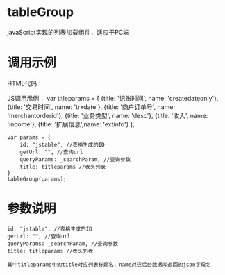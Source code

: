 # tableGroup
javaScript实现的列表加载组件，适应于PC端

# 调用示例
HTML代码：<div id="jstable"></div>

JS调用示例：
	var titleparams = [
		{title: '记账时间', name: 'createdateonly'}, 
		{title: '交易时间', name: 'trxdate'}, 
		{title: '商户订单号', name: 'merchantorderid'}, 
		{title: '业务类型', name: 'desc'}, 
		{title: '收入', name: 'income'}, 
		{title: '扩展信息',name: 'extinfo'}
	];

	var params = {
		id: "jstable", //表格生成的ID
		getUrl: "", //查询url
		queryParams: _searchParam, //查询参数
		title: titleparams //表头列表
	}
	tableGroup(params);

# 参数说明
	id: "jstable", //表格生成的ID
	getUrl: "", //查询url
	queryParams: _searchParam, //查询参数
	title: titleparams //表头列表
	
	其中titleparams中的title对应列表标题名，name对应后台数据库返回的json字段名
